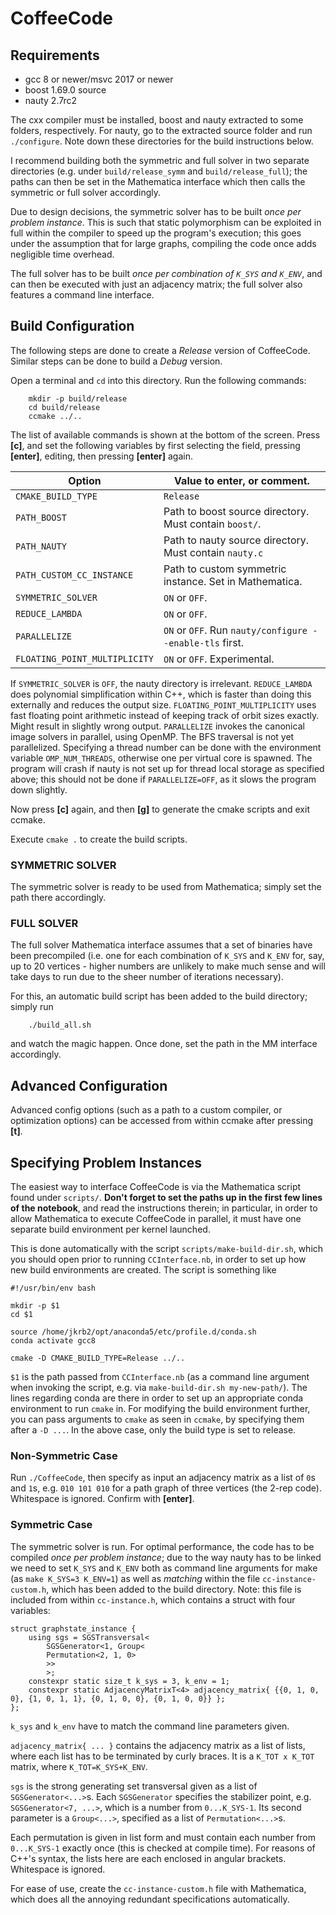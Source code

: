 # CoffeeCode

## Requirements

* gcc 8 or newer/msvc 2017 or newer
* boost 1.69.0 source
* nauty 2.7rc2

The cxx compiler must be installed, boost and nauty extracted to some folders, respectively.
For nauty, go to the extracted source folder and run `./configure`.
Note down these directories for the build instructions below.

I recommend building both the symmetric and full solver in two separate directories (e.g. under `build/release_symm` and `build/release_full`); the paths can then be set in the Mathematica interface which then calls the symmetric or full solver accordingly.

Due to design decisions, the symmetric solver has to be built _once per problem instance_. This is such that static polymorphism can be exploited in full within the compiler to speed up the program's execution; this goes under the assumption that for large graphs, compiling the code once adds negligible time overhead.

The full solver has to be built _once per combination of `K_SYS` and `K_ENV`_, and can then be executed with just an adjacency matrix; the full solver also features a command line interface.

## Build Configuration

The following steps are done to create a *Release* version of CoffeeCode.
Similar steps can be done to build a *Debug* version.

Open a terminal and `cd` into this directory. Run the following commands:

```
    mkdir -p build/release
    cd build/release
    ccmake ../..
```

The list of available commands is shown at the bottom of the screen.
Press **[c]**, and set the following variables by first selecting the field, pressing **[enter]**, editing, then pressing **[enter]** again.

| Option                         | Value to enter, or comment.                               |
|--------------------------------|-----------------------------------------------------------|
| `CMAKE_BUILD_TYPE`             | `Release`                                                 |
| `PATH_BOOST`                   | Path to boost source directory. Must contain `boost/`.    |
| `PATH_NAUTY`                   | Path to nauty source directory. Must contain `nauty.c`    |
| `PATH_CUSTOM_CC_INSTANCE`      | Path to custom symmetric instance. Set in Mathematica.    |
| `SYMMETRIC_SOLVER`             | `ON` or `OFF`.                                            |
| `REDUCE_LAMBDA`                | `ON` or `OFF`.                                            |
| `PARALLELIZE`                  | `ON` or `OFF`. Run `nauty/configure --enable-tls` first.  |
| `FLOATING_POINT_MULTIPLICITY`  | `ON` or `OFF`. Experimental.                              |

If `SYMMETRIC_SOLVER` is `OFF`, the nauty directory is irrelevant.
`REDUCE_LAMBDA` does polynomial simplification within C++, which is faster than doing this externally and reduces the output size.
`FLOATING_POINT_MULTIPLICITY` uses fast floating point arithmetic instead of keeping track of orbit sizes exactly. Might result in slightly wrong output.
`PARALLELIZE` invokes the canonical image solvers in parallel, using OpenMP. The BFS traversal is not yet parallelized. Specifying a thread number can be done with the environment variable `OMP_NUM_THREADS`, otherwise one per virtual core is spawned. The program will crash if nauty is not set up for thread local storage as specified above; this should not be done if `PARALLELIZE=OFF`, as it slows the program down slightly.

Now press **[c]** again, and then **[g]** to generate the cmake scripts and exit ccmake.

Execute `cmake .` to create the build scripts.

### SYMMETRIC SOLVER

The symmetric solver is ready to be used from Mathematica; simply set the path there accordingly.

### FULL SOLVER

The full solver Mathematica interface assumes that a set of binaries have been precompiled (i.e. one for each combination of `K_SYS` and `K_ENV` for, say, up to 20 vertices - higher numbers are unlikely to make much sense and will take days to run due to the sheer number of iterations necessary).

For this, an automatic build script has been added to the build directory; simply run

```
    ./build_all.sh
```
and watch the magic happen. Once done, set the path in the MM interface accordingly.

## Advanced Configuration

Advanced config options (such as a path to a custom compiler, or optimization options) can be accessed from within ccmake after pressing **[t]**.

## Specifying Problem Instances

The easiest way to interface CoffeeCode is via the Mathematica script found under `scripts/`. **Don't forget to set the paths up in the first few lines of the notebook**, and read the instructions therein; in particular, in order to allow Mathematica to execute CoffeeCode in parallel, it must have one separate build environment per kernel launched.

This is done automatically with the script `scripts/make-build-dir.sh`, which you should open prior to running `CCInterface.nb`, in order to set up how new build environments are created. The script is something like

```
#!/usr/bin/env bash

mkdir -p $1
cd $1

source /home/jkrb2/opt/anaconda5/etc/profile.d/conda.sh
conda activate gcc8

cmake -D CMAKE_BUILD_TYPE=Release ../..
```

`$1` is the path passed from `CCInterface.nb` (as a command line argument when invoking the script, e.g. via `make-build-dir.sh my-new-path/`). The lines regarding conda are there in order to set up an appropriate conda environment to run `cmake` in. For modifying the build environment further, you can pass arguments to `cmake` as seen in `ccmake`, by specifying them after a `-D ...`. In the above case, only the build type is set to release.

### Non-Symmetric Case

Run `./CoffeeCode`, then specify as input an adjacency matrix as a list of `0`s and `1`s, e.g. `010 101 010` for a path graph of three vertices (the 2-rep code). Whitespace is ignored. Confirm with **[enter]**.

### Symmetric Case

The symmetric solver is run. For optimal performance, the code has to be compiled _once per problem instance_; due to the way nauty has to be linked we need to set `K_SYS` and `K_ENV` both as command line arguments for make (as `make K_SYS=3 K_ENV=1`) as well as *matching* within the file `cc-instance-custom.h`, which has been added to the build directory.
Note: this file is included from within `cc-instance.h`, which contains a struct with four variables:

```
struct graphstate_instance {
	using sgs = SGSTransversal<
		SGSGenerator<1, Group<
		Permutation<2, 1, 0>
		>>
		>;
	constexpr static size_t k_sys = 3, k_env = 1;
	constexpr static AdjacencyMatrixT<4> adjacency_matrix{ {{0, 1, 0, 0}, {1, 0, 1, 1}, {0, 1, 0, 0}, {0, 1, 0, 0}} };
};
```

`k_sys` and `k_env` have to match the command line parameters given.

`adjacency_matrix{ ... }` contains the adjacency matrix as a list of lists, where each list has to be terminated by curly braces. It is a `K_TOT x K_TOT` matrix, where `K_TOT=K_SYS+K_ENV`.

`sgs` is the strong generating set transversal given as a list of `SGSGenerator<...>`s. Each `SGSGenerator` specifies the stabilizer point, e.g. `SGSGenerator<7, ...>`, which is a number from `0...K_SYS-1`. Its second parameter is a `Group<...>`, specified as a list of `Permutation<...>`s.

Each permutation is given in list form and must contain each number from `0...K_SYS-1` exactly once (this is checked at compile time). For reasons of C++'s syntax, the lists here are each enclosed in angular brackets. Whitespace is ignored.

For ease of use, create the `cc-instance-custom.h` file with Mathematica, which does all the annoying redundant specifications automatically.